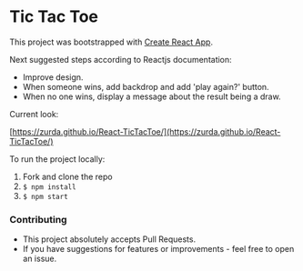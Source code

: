 # Tic Tac Toe

This project was bootstrapped with [Create React App](https://github.com/facebookincubator/create-react-app).

Next suggested steps according to Reactjs documentation: 

- Improve design.
- When someone wins, add backdrop and add 'play again?' button.
- When no one wins, display a message about the result being a draw.

Current look:

[https://zurda.github.io/React-TicTacToe/](https://zurda.github.io/React-TicTacToe/)

To run the project locally: 

1. Fork and clone the repo
2. `$ npm install`
3. `$ npm start` 

### Contributing

- This project absolutely accepts Pull Requests. 
- If you have suggestions for features or improvements - feel free to open an issue. 